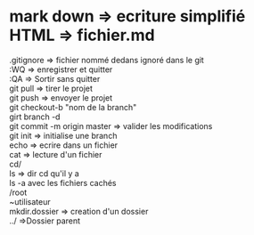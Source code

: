 # mark down => ecriture simplifié HTML => fichier.md

.gitignore => fichier nommé dedans ignoré dans le git  
:WQ   => enregistrer et quitter  
:QA   => Sortir sans quitter  
git pull  => tirer le projet  
git push  => envoyer le projet  
git checkout-b "nom de la branch"  
girt branch -d  
git commit -m origin master => valider les modifications  
git init => initialise une branch  
echo => ecrire dans un fichier  
cat => lecture d'un fichier  
cd/  
ls => dir cd qu'il y a  
ls -a avec les fichiers cachés  
/root  
~utilisateur  
mkdir.dossier => creation d'un dossier  
../ =>Dossier parent  
